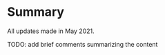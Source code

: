 Summary
===============================

All updates made in May 2021.

TODO: add brief comments summarizing the content
